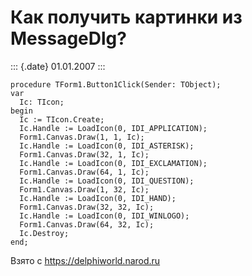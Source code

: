 Как получить картинки из MessageDlg?
====================================

::: {.date}
01.01.2007
:::

    procedure TForm1.Button1Click(Sender: TObject);
    var
      Ic: TIcon;
    begin
      Ic := TIcon.Create;
      Ic.Handle := LoadIcon(0, IDI_APPLICATION);
      Form1.Canvas.Draw(1, 1, Ic);
      Ic.Handle := LoadIcon(0, IDI_ASTERISK);
      Form1.Canvas.Draw(32, 1, Ic);
      Ic.Handle := LoadIcon(0, IDI_EXCLAMATION);
      Form1.Canvas.Draw(64, 1, Ic);
      Ic.Handle := LoadIcon(0, IDI_QUESTION);
      Form1.Canvas.Draw(1, 32, Ic);
      Ic.Handle := LoadIcon(0, IDI_HAND);
      Form1.Canvas.Draw(32, 32, Ic);
      Ic.Handle := LoadIcon(0, IDI_WINLOGO);
      Form1.Canvas.Draw(64, 32, Ic);
      Ic.Destroy;
    end;

Взято с <https://delphiworld.narod.ru>
